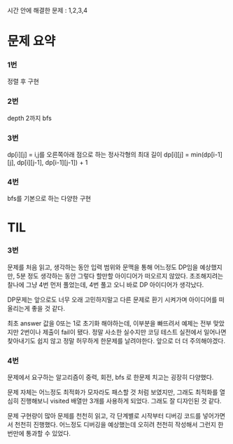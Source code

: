 시간 안에 해결한 문제 : 1,2,3,4

# 문제 요약

### 1번

정렬 후 구현

### 2번

depth 2까지 bfs

### 3번

dp[i][j] = i,j를 오른쪽아래 점으로 하는 정사각형의 최대 길이
dp[i][j] = min(dp[i-1][j], dp[i][j-1], dp[i-1][j-1]) + 1

### 4번

bfs를 기본으로 하는 다양한 구현

# TIL

### 3번

문제를 처음 읽고, 생각하는 동안 입력 범위와 문맥을 통해 어느정도 DP임을 예상했지만, 5분 정도 생각하는 동안 그렇다 할만할 아이디어가 떠오르지 않았다. 초조해지려는 찰나에 그냥 4번 먼저 풀었는데, 4번 풀고 오니 바로 DP 아이디어가 생각났다.

DP문제는 앞으로도 너무 오래 고민하지말고 다른 문제로 환기 시켜가며 아이디어를 떠올리는게 좋을 것 같다.

최초 answer 값을 0또는 1로 초기화 해야하는데, 이부분을 빠뜨려서 예제는 전부 맞았지만 2번이나 제출이 fail이 됐다. 정말 사소한 실수지만 코딩 테스트 실전에서 일어나면 찾아내기도 쉽지 않고 정말 허무하게 한문제를 날려야한다. 앞으로 더 더 주의해야겠다.

### 4번

문제에서 요구하는 알고리즘이 중력, 회전, bfs 로 한문제 치고는 굉장히 다양했다.

문제 자체는 어느정도 최적화가 모자라도 패스할 것 처럼 보였지만, 그래도 최적화를 열심히 진행해보니 visited 배열만 3개를 사용하게 되었다. 그래도 잘 디자인된 것 같다.

문제 구현량이 많아 문제를 천천히 읽고, 각 단계별로 시작부터 디버깅 코드를 넣어가면서 천천히 진행했다. 어느정도 디버깅을 예상했는데 오히려 천천히 작성해서 그런지 한번만에 통과할 수 있었다.

